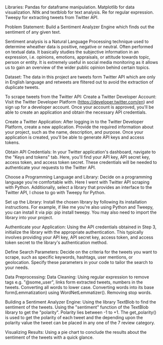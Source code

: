 Libraries:
Pandas for dataframe manipulation.
Matplotlib for data visualization.
Nltk and textblob for text analysis.
Re for regular expression.
Tweepy for extracting tweets from Twitter API.

Problem Statement: Build a Sentiment Analyzer Engine which finds out the sentiment of any given text.

Sentiment analysis is a Natural Language Processing technique used to determine wheather data is positive, negative or neutral. Often performed on textual data. It basically studies the subjective information in an expression, i.e. opinions, emotions, appraisals, or attitude towards topic, person or entity. It is extremely useful in social media monitoring as it allows us to gain an overview of the wider public opinion behind certain topics. 

Dataset: 
The data in this project are tweets form Twitter API which are only in English language and retweets are flitered out to avoid the extraction of duplicate tweets.

To scrape tweets from the Twitter API:
Create a Twitter Developer Account: Visit the Twitter Developer Platform (https://developer.twitter.com/en) and sign up for a developer account. Once your account is approved, you'll be able to create an application and obtain the necessary API credentials.

Create a Twitter Application: After logging in to the Twitter Developer Platform, create a new application. Provide the required information about your project, such as the name, description, and purpose. Once your application is created, you'll be able to generate API keys and access tokens.

Obtain API Credentials: In your Twitter application's dashboard, navigate to the "Keys and tokens" tab. Here, you'll find your API key, API secret key, access token, and access token secret. These credentials will be needed to authenticate your requests to the Twitter API.

Choose a Programming Language and Library: Decide on a programming language you're comfortable with. Here I went with Twitter API scraping with Python. Additionally, select a library that provides an interface to the Twitter API, I chose to go with Tweepy for Python.

Set up the Library: Install the chosen library by following its installation instructions. For example, if like me you're also using Python and Tweepy, you can install it via pip: pip install tweepy. You may also need to import the library into your project.

Authenticate your Application: Using the API credentials obtained in Step 3, initialize the library with the appropriate authentication. This typically involves providing your API key, API secret key, access token, and access token secret to the library's authentication method.

Define Search Parameters: Decide on the criteria for the tweets you want to scrape, such as specific keywords, hashtags, user mentions, or geolocation. Specify these parameters in your code to tailor the search to your needs.

Data Preprocessing:
Data Cleaning: 
Using regular expression to remove tags e.g. "@some_user", links form extracted tweets, numbers in the tweets. 
Converting all words to lower case.
Converting words into its base form(Lemmatization) using WordNetLemmatizer().
Removing stop words.

Building a Sentiment Analyzer Engine:
Using the library TextBlob to find the sentiment of the tweets. Using the "sentiment" function of the TextBlob library to get the "polarity". Polarity lies between -1 to +1. The get_polarity() is used to get the polarity of each tweet and the depending upon the polarity value the tweet can be placed in any one of the 7 review category. 

Visualizing Results:
Using a pie chart to conclude the results about the sentiment of the tweets with a quick glance.
